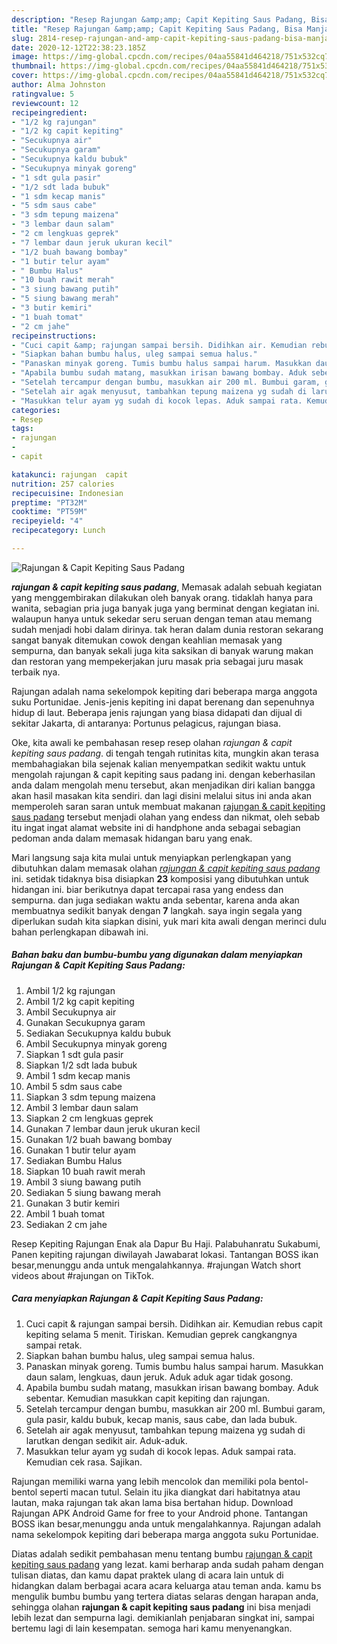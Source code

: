 ```yaml
---
description: "Resep Rajungan &amp;amp; Capit Kepiting Saus Padang, Bisa Manjain Lidah"
title: "Resep Rajungan &amp;amp; Capit Kepiting Saus Padang, Bisa Manjain Lidah"
slug: 2814-resep-rajungan-and-amp-capit-kepiting-saus-padang-bisa-manjain-lidah
date: 2020-12-12T22:38:23.185Z
image: https://img-global.cpcdn.com/recipes/04aa55841d464218/751x532cq70/rajungan-capit-kepiting-saus-padang-foto-resep-utama.jpg
thumbnail: https://img-global.cpcdn.com/recipes/04aa55841d464218/751x532cq70/rajungan-capit-kepiting-saus-padang-foto-resep-utama.jpg
cover: https://img-global.cpcdn.com/recipes/04aa55841d464218/751x532cq70/rajungan-capit-kepiting-saus-padang-foto-resep-utama.jpg
author: Alma Johnston
ratingvalue: 5
reviewcount: 12
recipeingredient:
- "1/2 kg rajungan"
- "1/2 kg capit kepiting"
- "Secukupnya air"
- "Secukupnya garam"
- "Secukupnya kaldu bubuk"
- "Secukupnya minyak goreng"
- "1 sdt gula pasir"
- "1/2 sdt lada bubuk"
- "1 sdm kecap manis"
- "5 sdm saus cabe"
- "3 sdm tepung maizena"
- "3 lembar daun salam"
- "2 cm lengkuas geprek"
- "7 lembar daun jeruk ukuran kecil"
- "1/2 buah bawang bombay"
- "1 butir telur ayam"
- " Bumbu Halus"
- "10 buah rawit merah"
- "3 siung bawang putih"
- "5 siung bawang merah"
- "3 butir kemiri"
- "1 buah tomat"
- "2 cm jahe"
recipeinstructions:
- "Cuci capit &amp; rajungan sampai bersih. Didihkan air. Kemudian rebus capit kepiting selama 5 menit. Tiriskan. Kemudian geprek cangkangnya sampai retak."
- "Siapkan bahan bumbu halus, uleg sampai semua halus."
- "Panaskan minyak goreng. Tumis bumbu halus sampai harum. Masukkan daun salam, lengkuas, daun jeruk. Aduk aduk agar tidak gosong."
- "Apabila bumbu sudah matang, masukkan irisan bawang bombay. Aduk sebentar. Kemudian masukkan capit kepiting dan rajungan."
- "Setelah tercampur dengan bumbu, masukkan air 200 ml. Bumbui garam, gula pasir, kaldu bubuk, kecap manis, saus cabe, dan lada bubuk."
- "Setelah air agak menyusut, tambahkan tepung maizena yg sudah di larutkan dengan sedikit air. Aduk-aduk."
- "Masukkan telur ayam yg sudah di kocok lepas. Aduk sampai rata. Kemudian cek rasa. Sajikan."
categories:
- Resep
tags:
- rajungan
- 
- capit

katakunci: rajungan  capit 
nutrition: 257 calories
recipecuisine: Indonesian
preptime: "PT32M"
cooktime: "PT59M"
recipeyield: "4"
recipecategory: Lunch

---
```



![Rajungan &amp; Capit Kepiting Saus Padang](https://img-global.cpcdn.com/recipes/04aa55841d464218/751x532cq70/rajungan-capit-kepiting-saus-padang-foto-resep-utama.jpg)

<b><i>rajungan &amp; capit kepiting saus padang</i></b>, Memasak adalah sebuah kegiatan yang menggembirakan dilakukan oleh banyak orang. tidaklah hanya para wanita, sebagian pria juga banyak juga yang berminat dengan kegiatan ini. walaupun hanya untuk sekedar seru seruan dengan teman atau memang sudah menjadi hobi dalam dirinya. tak heran dalam dunia restoran sekarang sangat banyak ditemukan cowok dengan keahlian memasak yang sempurna, dan banyak sekali juga kita saksikan di banyak warung makan dan restoran yang mempekerjakan juru masak pria sebagai juru masak terbaik nya.

Rajungan adalah nama sekelompok kepiting dari beberapa marga anggota suku Portunidae. Jenis-jenis kepiting ini dapat berenang dan sepenuhnya hidup di laut. Beberapa jenis rajungan yang biasa didapati dan dijual di sekitar Jakarta, di antaranya: Portunus pelagicus, rajungan biasa.

Oke, kita awali ke pembahasan resep resep olahan <i>rajungan &amp; capit kepiting saus padang</i>. di tengah tengah rutinitas kita, mungkin akan terasa membahagiakan bila sejenak kalian menyempatkan sedikit waktu untuk mengolah rajungan &amp; capit kepiting saus padang ini. dengan keberhasilan anda dalam mengolah menu tersebut, akan menjadikan diri kalian bangga akan hasil masakan kita sendiri. dan lagi disini melalui situs ini anda akan memperoleh saran saran untuk membuat makanan <u>rajungan &amp; capit kepiting saus padang</u> tersebut menjadi olahan yang endess dan nikmat, oleh sebab itu ingat ingat alamat website ini di handphone anda sebagai sebagian pedoman anda dalam memasak hidangan baru yang enak.


Mari langsung saja kita mulai untuk menyiapkan perlengkapan yang dibutuhkan dalam memasak olahan <u><i>rajungan &amp; capit kepiting saus padang</i></u> ini. setidak tidaknya bisa disiapkan <b>23</b> komposisi yang dibutuhkan untuk hidangan ini. biar berikutnya dapat tercapai rasa yang endess dan sempurna. dan juga sediakan waktu anda sebentar, karena anda akan membuatnya sedikit banyak dengan <b>7</b> langkah. saya ingin segala yang diperlukan sudah kita siapkan disini, yuk mari kita awali dengan merinci dulu bahan perlengkapan dibawah ini.

<!--inarticleads1-->

##### Bahan baku dan bumbu-bumbu yang digunakan dalam menyiapkan Rajungan &amp; Capit Kepiting Saus Padang:

1. Ambil 1/2 kg rajungan
1. Ambil 1/2 kg capit kepiting
1. Ambil Secukupnya air
1. Gunakan Secukupnya garam
1. Sediakan Secukupnya kaldu bubuk
1. Ambil Secukupnya minyak goreng
1. Siapkan 1 sdt gula pasir
1. Siapkan 1/2 sdt lada bubuk
1. Ambil 1 sdm kecap manis
1. Ambil 5 sdm saus cabe
1. Siapkan 3 sdm tepung maizena
1. Ambil 3 lembar daun salam
1. Siapkan 2 cm lengkuas geprek
1. Gunakan 7 lembar daun jeruk ukuran kecil
1. Gunakan 1/2 buah bawang bombay
1. Gunakan 1 butir telur ayam
1. Sediakan  Bumbu Halus
1. Siapkan 10 buah rawit merah
1. Ambil 3 siung bawang putih
1. Sediakan 5 siung bawang merah
1. Gunakan 3 butir kemiri
1. Ambil 1 buah tomat
1. Sediakan 2 cm jahe


Resep Kepiting Rajungan Enak ala Dapur Bu Haji. Palabuhanratu Sukabumi, Panen kepiting rajungan diwilayah Jawabarat lokasi. Tantangan BOSS ikan besar,menunggu anda untuk mengalahkannya. #rajungan Watch short videos about #rajungan on TikTok. 

<!--inarticleads2-->

##### Cara menyiapkan Rajungan &amp; Capit Kepiting Saus Padang:

1. Cuci capit &amp; rajungan sampai bersih. Didihkan air. Kemudian rebus capit kepiting selama 5 menit. Tiriskan. Kemudian geprek cangkangnya sampai retak.
1. Siapkan bahan bumbu halus, uleg sampai semua halus.
1. Panaskan minyak goreng. Tumis bumbu halus sampai harum. Masukkan daun salam, lengkuas, daun jeruk. Aduk aduk agar tidak gosong.
1. Apabila bumbu sudah matang, masukkan irisan bawang bombay. Aduk sebentar. Kemudian masukkan capit kepiting dan rajungan.
1. Setelah tercampur dengan bumbu, masukkan air 200 ml. Bumbui garam, gula pasir, kaldu bubuk, kecap manis, saus cabe, dan lada bubuk.
1. Setelah air agak menyusut, tambahkan tepung maizena yg sudah di larutkan dengan sedikit air. Aduk-aduk.
1. Masukkan telur ayam yg sudah di kocok lepas. Aduk sampai rata. Kemudian cek rasa. Sajikan.


Rajungan memiliki warna yang lebih mencolok dan memiliki pola bentol-bentol seperti macan tutul. Selain itu jika diangkat dari habitatnya atau lautan, maka rajungan tak akan lama bisa bertahan hidup. Download Rajungan APK Android Game for free to your Android phone. Tantangan BOSS ikan besar,menunggu anda untuk mengalahkannya. Rajungan adalah nama sekelompok kepiting dari beberapa marga anggota suku Portunidae. 

Diatas adalah sedikit pembahasan menu tentang bumbu <u>rajungan &amp; capit kepiting saus padang</u> yang lezat. kami berharap anda sudah paham dengan tulisan diatas, dan kamu dapat praktek ulang di acara lain untuk di hidangkan dalam berbagai acara acara keluarga atau teman anda. kamu bs mengulik bumbu bumbu yang tertera diatas selaras dengan harapan anda, sehingga olahan <b>rajungan &amp; capit kepiting saus padang</b> ini bisa menjadi lebih lezat dan sempurna lagi. demikianlah penjabaran singkat ini, sampai bertemu lagi di lain kesempatan. semoga hari kamu menyenangkan.
